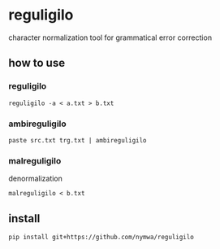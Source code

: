 # reguligilo

character normalization tool for grammatical error correction

## how to use

### reguligilo

```
reguligilo -a < a.txt > b.txt
```

### ambireguligilo

```
paste src.txt trg.txt | ambireguligilo
```

### malreguligilo

denormalization

```
malreguligilo < b.txt
```

## install

```
pip install git+https://github.com/nymwa/reguligilo
```

